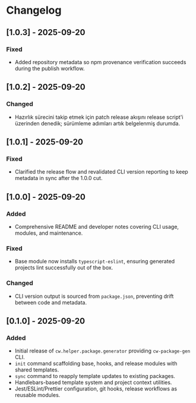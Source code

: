 # Changelog

## [1.0.3] - 2025-09-20
### Fixed
- Added repository metadata so npm provenance verification succeeds during the publish workflow.

## [1.0.2] - 2025-09-20
### Changed
- Hazırlık sürecini takip etmek için patch release akışını release script'i üzerinden denedik; sürümleme adımları artık belgelenmiş durumda.

## [1.0.1] - 2025-09-20
### Fixed
- Clarified the release flow and revalidated CLI version reporting to keep metadata in sync after the 1.0.0 cut.

## [1.0.0] - 2025-09-20
### Added
- Comprehensive README and developer notes covering CLI usage, modules, and maintenance.

### Fixed
- Base module now installs `typescript-eslint`, ensuring generated projects lint successfully out of the box.

### Changed
- CLI version output is sourced from `package.json`, preventing drift between code and metadata.

## [0.1.0] - 2025-09-20
### Added
- Initial release of `cw.helper.package.generator` providing `cw-package-gen` CLI.
- `init` command scaffolding base, hooks, and release modules with shared templates.
- `sync` command to reapply template updates to existing packages.
- Handlebars-based template system and project context utilities.
- Jest/ESLint/Prettier configuration, git hooks, release workflows as reusable modules.
